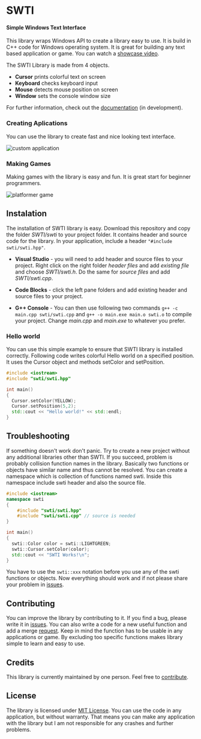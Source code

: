 # SWTI
#### Simple Windows Text Interface
This library wraps Windows API to create a library easy to use.
It is build in C++ code for Windows operating system.
It is great for building any text based application or game.
You can watch a [showcase video](https://youtu.be/V11sTuCHC_A).

The SWTI Library is made from 4 objects.
* **Cursor** prints colorful text on screen
* **Keyboard** checks keyboard input
* **Mouse** detects mouse position on screen
* **Window** sets the console window size

For further information, check out the [documentation](https://thomasbig.github.io/SWTI/) (in development).


### Creating Aplications
You can use the library to create fast and nice looking text interface.

![custom application](https://i.imgur.com/I4jxzWY.gif)


### Making Games
Making games with the library is easy and fun.
It is great start for beginner programmers.

![platformer game](https://i.imgur.com/lF9FA1C.gif)

## Instalation
The installation of SWTI library is easy.
Download this repository and copy the folder *SWTI/swti* to your project folder.
It contains header and source code for the library.
In your application, include a header `"#include swti/swti.hpp"`.

* **Visual Studio** - you will need to add header and source files to your project.
Right click on the right folder *header files* and add *existing file* and choose *SWTI/swti.h*.
Do the same for *source files* and add *SWTI/swti.cpp*.

* **Code Blocks** - click the left pane folders and add existing header and source files to your project.

* **G++ Console** - You can then use following two commands
`g++ -c main.cpp swti/swti.cpp` and `g++ -o main.exe main.o swti.o`
to compile your project. Change *main.cpp* and *main.exe* to whatever you prefer.


### Hello world
You can use this simple example to ensure that SWTI library is installed correctly.
Following code writes colorful Hello world on a specified position.
It uses the Cursor object and methods setColor and setPosition.

```c++
#include <iostream>
#include "swti/swti.hpp"

int main()
{
  Cursor.setColor(YELLOW);
  Cursor.setPosition(5,2);
  std::cout << "Hello world!" << std::endl;
}
```

## Troubleshooting
If something doesn't work don't panic.
Try to create a new project without any additional libraries other than SWTI.
If you succeed, problem is probably collision function names in the library.
Basically two functions or objects have similar name and thus cannot be resolved.
You can create a namespace which is collection of functions named swti.
Inside this namespace include swti header and also the source file.

```c++
#include <iostream>
namespace swti
{
	#include "swti/swti.hpp"
	#include "swti/swti.cpp" // source is needed
}

int main()
{
  swti::Color color = swti::LIGHTGREEN;
  swti::Cursor.setColor(color);
  std::cout << "SWTI Works!\n";
}
```
You have to use the `swti::xxx` notation before you use any of the swti functions or objects.
Now everything should work and if not please share your problem in [issues](https://github.com/ThomasBig/SWTI/issues).


## Contributing
You can improve the library by contributing to it.
If you find a bug, please write it in [issues](https://github.com/ThomasBig/SWTI/issues).
You can also write a code for a new useful function and add a merge [request](https://github.com/ThomasBig/SWTI/pulls).
Keep in mind the function has to be usable in any applications or game.
By excluding too specific functions makes library simple to learn and easy to use.


## Credits
This library is currently maintained by one person. Feel free to [contribute](https://thomasbig.github.io/SWTI/about/#contributing).


## License
The library is licensed under [MIT License](https://github.com/ThomasBig/SWTI/blob/master/LICENSE.txt).
You can use the code in any application, but without warranty.
That means you can make any application with the library but I am not responsible for any crashes and further problems.
